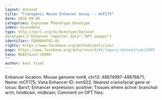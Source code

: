 ```yaml
---
layout: dataset  
title: "Transgenic Mouse Enhancer Assay -- mCF175"  
date: 2016-09-09  
categories: Exposome Phenotype Genotype  
index: biocaddie  
type: http://purl.org/dc/dcmitype/Dataset  
datatypes:{"Enhancer reporter data","OPT images"}  
identifier: FB00000701.01  
rights: https://www.facebase.org/methods/policies/  
page: https://www.facebase.org/data/record/#1/legacy:dataset/id=12995  
taxa: NCBITaxon:10090  
""  
author: Axel Visel
---
```

 Enhancer location: Mouse genome mm9, chr13: 48874997-48876671; Name: mCF175; Vista Enhancer ID: mm922; Nearest craniofacial gene or locus: Barx1; Enhancer expression: positive; Tissues where active: branchial arch, hindbrain, midbrain; Comment on OPT files: 
